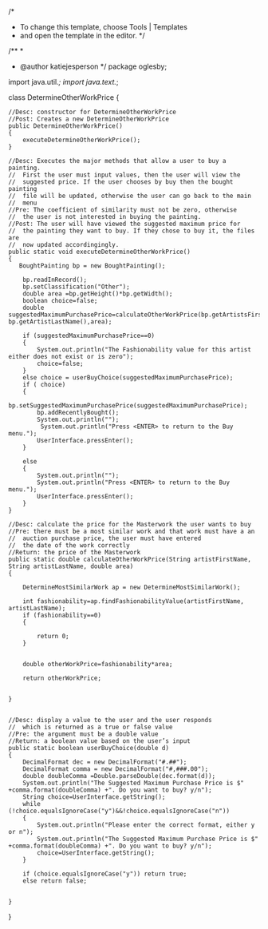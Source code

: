 /*
 * To change this template, choose Tools | Templates
 * and open the template in the editor.
 */

/**
 *
 * @author katiejesperson
 */
 package oglesby;

import java.util.*;
import java.text.*;



class DetermineOtherWorkPrice {

    //Desc: constructor for DetermineOtherWorkPrice
    //Post: Creates a new DetermineOtherWorkPrice
    public DetermineOtherWorkPrice()
    {
        executeDetermineOtherWorkPrice();
    }

    //Desc: Executes the major methods that allow a user to buy a painting.
    //  First the user must input values, then the user will view the
    //  suggested price. If the user chooses by buy then the bought painting
    //  file will be updated, otherwise the user can go back to the main
    //  menu
    //Pre: The coefficient of similarity must not be zero, otherwise
    //  the user is not interested in buying the painting.
    //Post: The user will have viewed the suggested maximum price for
    //  the painting they want to buy. If they chose to buy it, the files are
    //  now updated accordingingly.
    public static void executeDetermineOtherWorkPrice()
    {
       BoughtPainting bp = new BoughtPainting();

        bp.readInRecord();
        bp.setClassification("Other");
        double area =bp.getHeight()*bp.getWidth();
        boolean choice=false;
        double suggestedMaximumPurchasePrice=calculateOtherWorkPrice(bp.getArtistsFirstName(), bp.getArtistLastName(),area);

        if (suggestedMaximumPurchasePrice==0)
        {
            System.out.println("The Fashionability value for this artist either does not exist or is zero");
            choice=false;
        }
        else choice = userBuyChoice(suggestedMaximumPurchasePrice);
        if ( choice)
        {
            bp.setSuggestedMaximumPurchasePrice(suggestedMaximumPurchasePrice);
            bp.addRecentlyBought();
            System.out.println("");
             System.out.println("Press <ENTER> to return to the Buy menu.");
            UserInterface.pressEnter();
        }

        else
        {
            System.out.println("");
            System.out.println("Press <ENTER> to return to the Buy menu.");
            UserInterface.pressEnter();
        }
    }

    //Desc: calculate the price for the Masterwork the user wants to buy
    //Pre: there must be a most similar work and that work must have a an
    //  auction purchase price, the user must have entered
    //  the date of the work correctly
    //Return: the price of the Masterwork
    public static double calculateOtherWorkPrice(String artistFirstName, String artistLastName, double area)
    {

        DetermineMostSimilarWork ap = new DetermineMostSimilarWork();

    	int fashionability=ap.findFashionabilityValue(artistFirstName, artistLastName);
        if (fashionability==0)
        {

            return 0;
        }


        double otherWorkPrice=fashionability*area;

        return otherWorkPrice;


    }


    //Desc: display a value to the user and the user responds
    //  which is returned as a true or false value
    //Pre: the argument must be a double value
    //Return: a boolean value based on the user’s input
    public static boolean userBuyChoice(double d)
    {
    	DecimalFormat dec = new DecimalFormat("#.##");
        DecimalFormat comma = new DecimalFormat("#,###.00");
        double doubleComma =Double.parseDouble(dec.format(d));
        System.out.println("The Suggested Maximum Purchase Price is $" +comma.format(doubleComma) +". Do you want to buy? y/n");
    	String choice=UserInterface.getString();
        while (!choice.equalsIgnoreCase("y")&&!choice.equalsIgnoreCase("n"))
        {
            System.out.println("Please enter the correct format, either y or n");
            System.out.println("The Suggested Maximum Purchase Price is $" +comma.format(doubleComma) +". Do you want to buy? y/n");
            choice=UserInterface.getString();
        }

        if (choice.equalsIgnoreCase("y")) return true;
        else return false;


    }

}
